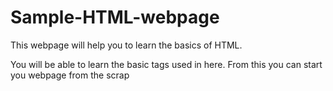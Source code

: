 # Sample-HTML-webpage

This webpage will help you to learn the basics of HTML.

You will be able to learn the basic tags used in here. From this you can start you webpage from the scrap
